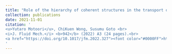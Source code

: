```yaml
---
title: "Role of the hierarchy of coherent structures in the transport of heavy small particles in turbulent channel flow"
collection: publications
date: 2021-11-01
citation: '
<u>Yutaro Motoori</u>, ChiKuen Wong, Susumu Goto <br> 
<i>J. Fluid Mech.</i> <b>942</b> (2022) A3 (24 pages).<br>
<a href="https://doi.org/10.1017/jfm.2022.327"><font color="#0000FF">https://doi.org/10.1017/jfm.2022.327</font></a>
'
---
```

